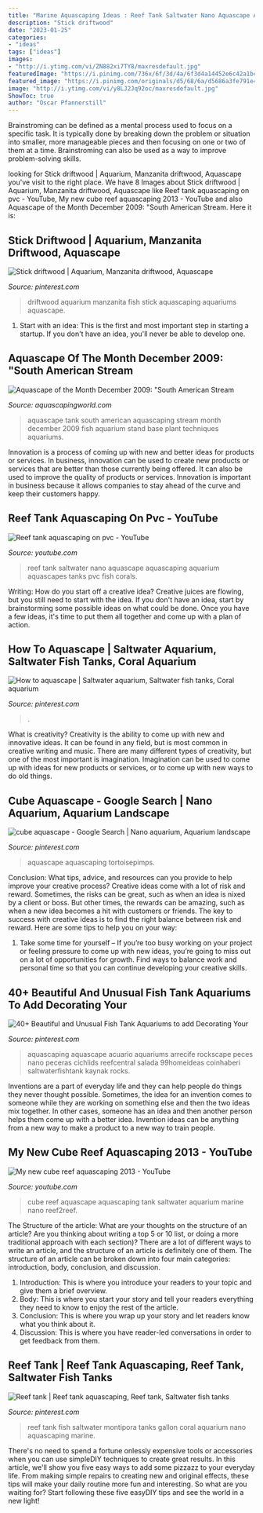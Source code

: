 ```yaml
---
title: "Marine Aquascaping Ideas : Reef Tank Saltwater Nano Aquascape Aquascaping Aquarium Aquascapes Tanks Pvc Fish Corals"
description: "Stick driftwood"
date: "2023-01-25"
categories:
- "ideas"
tags: ["ideas"]
images:
- "http://i.ytimg.com/vi/ZN882xi7TY8/maxresdefault.jpg"
featuredImage: "https://i.pinimg.com/736x/6f/3d/4a/6f3d4a14452e6c42a1bcb982a531b81e--saltwater-aquarium-fish-aquarium-récifal.jpg"
featured_image: "https://i.pinimg.com/originals/d5/68/6a/d5686a3fe791e4c2aad30ba6be8c8318.png"
image: "http://i.ytimg.com/vi/y8LJ2Jq92oc/maxresdefault.jpg"
ShowToc: true
author: "Oscar Pfannerstill"
---
```



Brainstroming can be defined as a mental process used to focus on a specific task. It is typically done by breaking down the problem or situation into smaller, more manageable pieces and then focusing on one or two of them at a time. Brainstroming can also be used as a way to improve problem-solving skills.

	

		
looking for Stick driftwood | Aquarium, Manzanita driftwood, Aquascape you've visit to the right place. We have 8 Images about Stick driftwood | Aquarium, Manzanita driftwood, Aquascape like Reef tank aquascaping on pvc - YouTube, My new cube reef aquascaping 2013 - YouTube and also Aquascape of the Month December 2009: &quot;South American Stream. Here it is:
		
    
## Stick Driftwood | Aquarium, Manzanita Driftwood, Aquascape

<img loading=lazy src="https://i.pinimg.com/736x/3e/38/20/3e3820368cda067b4289e7cf7f0ea891--aquarium-ideas-driftwood.jpg" onerror="this.onerror=null;this.src='https://tse4.mm.bing.net/th?id=OIP.M0klQ8SOt_jtx2AjIf0btgHaEZ&amp;pid=15.1';" alt="Stick driftwood | Aquarium, Manzanita driftwood, Aquascape">

_Source: pinterest.com_

>driftwood aquarium manzanita fish stick aquascaping aquariums aquascape. 

	

1. Start with an idea: This is the first and most important step in starting a startup. If you don't have an idea, you'll never be able to develop one. 

    
## Aquascape Of The Month December 2009: &quot;South American Stream

<img loading=lazy src="http://www.aquascapingworld.com/gallery/images/1/1_13-IV-09-tank-I-2000.jpg" onerror="this.onerror=null;this.src='https://tse2.mm.bing.net/th?id=OIP.kjqiHr_OBZn_Ye8qOCh9QgHaK6&amp;pid=15.1';" alt="Aquascape of the Month December 2009: &quot;South American Stream">

_Source: aquascapingworld.com_

>aquascape tank south american aquascaping stream month december 2009 fish aquarium stand base plant techniques aquariums. 

	

Innovation is a process of coming up with new and better ideas for products or services. In business, innovation can be used to create new products or services that are better than those currently being offered. It can also be used to improve the quality of products or services. Innovation is important in business because it allows companies to stay ahead of the curve and keep their customers happy.

    
## Reef Tank Aquascaping On Pvc - YouTube

<img loading=lazy src="http://i.ytimg.com/vi/ZN882xi7TY8/maxresdefault.jpg" onerror="this.onerror=null;this.src='https://tse1.mm.bing.net/th?id=OIP.ItlcrXWKj8p5GjRVGXGyRAHaEK&amp;pid=15.1';" alt="Reef tank aquascaping on pvc - YouTube">

_Source: youtube.com_

>reef tank saltwater nano aquascape aquascaping aquarium aquascapes tanks pvc fish corals. 

	

Writing: How do you start off a creative idea?
Creative juices are flowing, but you still need to start with the idea.  If you don't have an idea, start by brainstorming some possible ideas on what could be done. Once you have a few ideas, it's time to put them all together and come up with a plan of action.

    
## How To Aquascape | Saltwater Aquarium, Saltwater Fish Tanks, Coral Aquarium

<img loading=lazy src="https://i.pinimg.com/736x/6f/3d/4a/6f3d4a14452e6c42a1bcb982a531b81e--saltwater-aquarium-fish-aquarium-récifal.jpg" onerror="this.onerror=null;this.src='https://tse3.mm.bing.net/th?id=OIP.QCaz6bB5NmC_jaUv9ogULgHaNK&amp;pid=15.1';" alt="How to aquascape | Saltwater aquarium, Saltwater fish tanks, Coral aquarium">

_Source: pinterest.com_

>. 

	

What is creativity?
Creativity is the ability to come up with new and innovative ideas. It can be found in any field, but is most common in creative writing and music. There are many different types of creativity, but one of the most important is imagination. Imagination can be used to come up with ideas for new products or services, or to come up with new ways to do old things.

    
## Cube Aquascape - Google Search | Nano Aquarium, Aquarium Landscape

<img loading=lazy src="https://i.pinimg.com/originals/d5/68/6a/d5686a3fe791e4c2aad30ba6be8c8318.png" onerror="this.onerror=null;this.src='https://tse3.mm.bing.net/th?id=OIP.kiP0ZAWJFla_8E8zTIYfWwHaGk&amp;pid=15.1';" alt="cube aquascape - Google Search | Nano aquarium, Aquarium landscape">

_Source: pinterest.com_

>aquascape aquascaping tortoisepimps. 

	

Conclusion: What tips, advice, and resources can you provide to help improve your creative process?
Creative ideas come with a lot of risk and reward. Sometimes, the risks can be great, such as when an idea is nixed by a client or boss. But other times, the rewards can be amazing, such as when a new idea becomes a hit with customers or friends. The key to success with creative ideas is to find the right balance between risk and reward. Here are some tips to help you on your way: 
1. Take some time for yourself – If you’re too busy working on your project or feeling pressure to come up with new ideas, you’re going to miss out on a lot of opportunities for growth. Find ways to balance work and personal time so that you can continue developing your creative skills. 


    
## 40+ Beautiful And Unusual Fish Tank Aquariums To Add Decorating Your

<img loading=lazy src="https://i.pinimg.com/originals/2d/59/d9/2d59d9e41a707808bc5855f79e4f42b0.jpg" onerror="this.onerror=null;this.src='https://tse2.mm.bing.net/th?id=OIP.xHxz1I2VMBp-sqjkqpf7tQHaFg&amp;pid=15.1';" alt="40+ Beautiful and Unusual Fish Tank Aquariums to add Decorating Your">

_Source: pinterest.com_

>aquascaping aquascape acuario aquariums arrecife rockscape peces nano peceras cichlids reefcentral salada 99homeideas coinhaberi saltwaterfishtank kaynak rocks. 

	

Inventions are a part of everyday life and they can help people do things they never thought possible. Sometimes, the idea for an invention comes to someone while they are working on something else and then the two ideas mix together. In other cases, someone has an idea and then another person helps them come up with a better idea. Invention ideas can be anything from a new way to make a product to a new way to train people.

    
## My New Cube Reef Aquascaping 2013 - YouTube

<img loading=lazy src="http://i.ytimg.com/vi/y8LJ2Jq92oc/maxresdefault.jpg" onerror="this.onerror=null;this.src='https://tse4.mm.bing.net/th?id=OIP.TVYSPshcSxgrim-hq3zRQwHaEK&amp;pid=15.1';" alt="My new cube reef aquascaping 2013 - YouTube">

_Source: youtube.com_

>cube reef aquascape aquascaping tank saltwater aquarium marine nano reef2reef. 

	

The Structure of the article: What are your thoughts on the structure of an article? Are you thinking about writing a top 5 or 10 list, or doing a more traditional approach with each section)?
There are a lot of different ways to write an article, and the structure of an article is definitely one of them. The structure of an article can be broken down into four main categories: introduction, body, conclusion, and discussion. 
1) Introduction: This is where you introduce your readers to your topic and give them a brief overview. 
2) Body: This is where you start your story and tell your readers everything they need to know to enjoy the rest of the article.
3) Conclusion: This is where you wrap up your story and let readers know what you think about it. 
4) Discussion: This is where you have reader-led conversations in order to get feedback from them.

    
## Reef Tank | Reef Tank Aquascaping, Reef Tank, Saltwater Fish Tanks

<img loading=lazy src="https://i.pinimg.com/originals/73/93/62/739362944565e54d53ccbd0b2ae8f67f.jpg" onerror="this.onerror=null;this.src='https://tse3.mm.bing.net/th?id=OIP.m14d1KK9s2bhfu2cU_LNTgHaEK&amp;pid=15.1';" alt="Reef tank | Reef tank aquascaping, Reef tank, Saltwater fish tanks">

_Source: pinterest.com_

>reef tank fish saltwater montipora tanks gallon coral aquarium nano aquascaping marine. 

	

There's no need to spend a fortune onlessly expensive tools or accessories when you can use simpleDIY techniques to create great results. In this article, we'll show you five easy ways to add some pizzazz to your everyday life. From making simple repairs to creating new and original effects, these tips will make your daily routine more fun and interesting. So what are you waiting for? Start following these five easyDIY tips and see the world in a new light!

